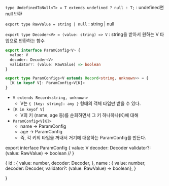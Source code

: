 
`type UndefinedToNull<T> = T extends undefined ? null : T;`
    : undefined면 null 반환

`export type RawValue = string | null`
    : string | null 


`export type Decoder<V> = (value: string) => V`
    : string을 받아서 원하는 V 타입으로 반환하는 함수

```ts
export interface ParamConfig<V> {
  value: V
  decoder: Decoder<V>
  validator?: (value: RawValue) => boolean
}
```

```ts
export type ParamConfigs<V extends Record<string, unknown>> = {
  [K in keyof V]: ParamConfig<V[K]>
}
```
- `V extends Record<string, unknown>`
  - V는 `{ [key: string]: any }` 형태의 객체 타입만 받을 수 있다.
- `[K in keyof V]`
  - V의 키 (name, age 등)를 순회하면서 그 키 하나하나(K)에 대해
- `ParamConfig<V[K]>`
  - name → ParamConfig<string>
  - age → ParamConfig<number>
  - 즉, 각 키의 타입을 꺼내서 거기에 대응하는 ParamConfig<T>를 만든다.


export interface ParamConfig<V> {
  value: V
  decoder: Decoder<V>
  validator?: (value: RawValue) => boolean //
}

{
  id :  {
             value: number,
             decoder: Decoder<number>,
        },
  name :  {
    value: number,
    decoder: Decoder<number>,
    validator?: (value: RawValue) => boolean},
  }

}

